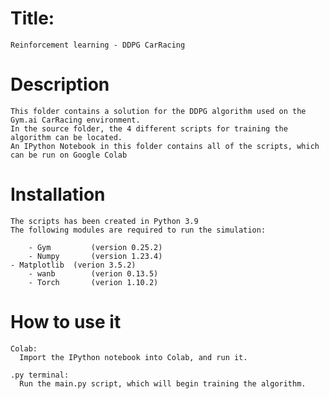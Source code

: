 # Title:
    Reinforcement learning - DDPG CarRacing


# Description
    This folder contains a solution for the DDPG algorithm used on the Gym.ai CarRacing environment.
    In the source folder, the 4 different scripts for training the algorithm can be located.
    An IPython Notebook in this folder contains all of the scripts, which can be run on Google Colab

# Installation
    The scripts has been created in Python 3.9
    The following modules are required to run the simulation:

        - Gym         (version 0.25.2)
        - Numpy       (version 1.23.4)
	- Matplotlib  (verion 3.5.2)
        - wanb        (verion 0.13.5)
        - Torch       (verion 1.10.2)

# How to use it
    Colab:
      Import the IPython notebook into Colab, and run it.
      
    .py terminal:
      Run the main.py script, which will begin training the algorithm. 
